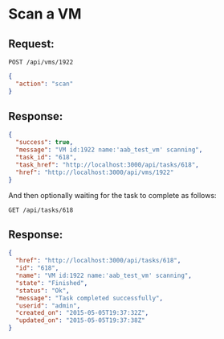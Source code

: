 # Scan a VM

## Request:

    POST /api/vms/1922

``` json
{
  "action": "scan"
}
```

## Response:

``` json
{
  "success": true,
  "message": "VM id:1922 name:'aab_test_vm' scanning",
  "task_id": "618",
  "task_href": "http://localhost:3000/api/tasks/618",
  "href": "http://localhost:3000/api/vms/1922"
}
```

And then optionally waiting for the task to complete as follows:

    GET /api/tasks/618

## Response:

``` json
{
  "href": "http://localhost:3000/api/tasks/618",
  "id": "618",
  "name": "VM id:1922 name:'aab_test_vm' scanning",
  "state": "Finished",
  "status": "Ok",
  "message": "Task completed successfully",
  "userid": "admin",
  "created_on": "2015-05-05T19:37:32Z",
  "updated_on": "2015-05-05T19:37:38Z"
}
```
